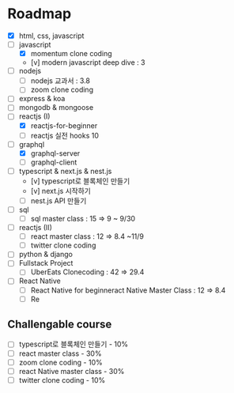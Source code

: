 # Roadmap

- [x] html, css, javascript
- [ ] javascript
    - [x] momentum clone coding
    - [v] modern javascript deep dive : 3 
- [ ] nodejs
    - [ ] nodejs 교과서 : 3.8 
    - [ ] zoom clone coding
- [ ] express & koa
- [ ] mongodb & mongoose
- [ ] reactjs (I)
    - [x] reactjs-for-beginner 
    - [ ] reactjs 실전 hooks 10   
- [ ] graphql
    - [x] graphql-server
    - [ ] graphql-client
- [ ] typescript & next.js & nest.js
    - [v] typescript로 블록체인 만들기
    - [v] next.js 시작하기
    - [ ] nest.js API 만들기
- [ ] sql
    - [ ] sql master class : 15 => 9 ~ 9/30
- [ ] reactjs (II)
    - [ ] react master class : 12 => 8.4 ~11/9
    - [ ] twitter clone coding
- [ ] python & django
- [ ] Fullstack Project
    - [ ] UberEats Clonecoding : 42 => 29.4
- [ ] React Native
    - [ ] React Native for beginneract Native Master Class : 12 => 8.4
    - [ ] Re

## Challengable course

- [ ] typescript로 블록체인 만들기 - 10%
- [ ] react master class - 30% 
- [ ] zoom clone coding - 10%
- [ ] react Native master class - 30%
- [ ] twitter clone coding - 10%
